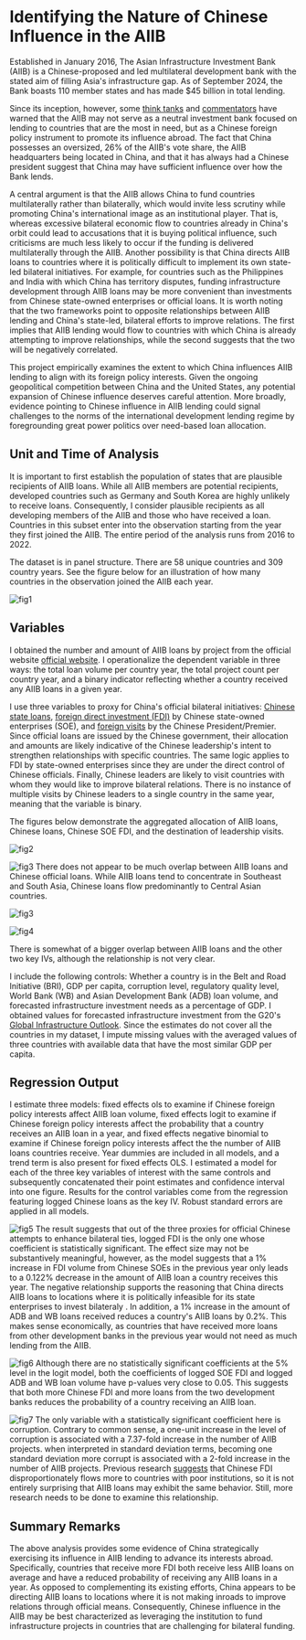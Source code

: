 # Identifying the Nature of Chinese Influence in the AIIB

Established in January 2016, The Asian Infrastructure Investment Bank (AIIB) is a Chinese-proposed and led multilateral development bank with the stated aim of filling Asia's infrastructure gap. As of September 2024, the Bank boasts 110 member states and has made $45 billion in total lending.  

Since its inception, however, some [think tanks](https://www.brookings.edu/wp-content/uploads/2017/04/chinas-emerging-institutional-statecraft.pdf) and [commentators](https://www.csis.org/analysis/what-do-asian-infrastructure-investment-banks-recent-forays-outside-asia-mean) have warned that the AIIB may not serve as a neutral investment bank focused on lending to countries that are the most in need, but as a Chinese foreign policy instrument to promote its influence abroad. The fact that China possesses an oversized, 26% of the AIIB's vote share, the AIIB headquarters being located in China, and that it has always had a Chinese president suggest that China may have sufficient influence over how the Bank lends.  

A central argument is that the AIIB allows China to fund countries multilaterally rather than bilaterally, which would invite less scrutiny while promoting China's international image as an institutional player. That is, whereas excessive bilateral economic flow to countries already in China's orbit could lead to accusations that it is buying political influence, such criticisms are much less likely to occur if the funding is delivered multilaterally through the AIIB. Another possibility is that China directs AIIB loans to countries where it is politically difficult to implement its own state-led bilateral initiatives. For example, for countries such as the Philippines and India with which China has territory disputes, funding infrastructure development through AIIB loans may be more convenient than investments from Chinese state-owned enterprises or official loans. It is worth noting that the two frameworks point to opposite relationships between AIIB lending and China's state-led, bilateral efforts to improve relations. The first implies that AIIB lending would flow to countries with which China is already attempting to improve relationships, while the second suggests that the two will be negatively correlated.

This project empirically examines the extent to which China influences AIIB lending to align with its foreign policy interests. Given the ongoing geopolitical competition between China and the United States, any potential expansion of Chinese influence deserves careful attention. More broadly, evidence pointing to Chinese influence in AIIB lending could signal challenges to the norms of the international development lending regime by foregrounding great power politics over need-based loan allocation.

## Unit and Time of Analysis
It is important to first establish the population of states that are plausible recipients of AIIB loans. While all AIIB members are potential recipients, developed countries such as Germany and South Korea are highly unlikely to receive loans. Consequently, I consider plausible recipients as all developing members of the AIIB and those who have received a loan. Countries in this subset enter into the observation starting from the year they first joined the AIIB. The entire period of the analysis runs from 2016 to 2022. 

The dataset is in panel structure. There are 58 unique countries and 309 country years. See the figure below for an illustration of how many countries in the observation joined the AIIB each year. 

![fig1](maps%20and%20graphs/countries_joining.png)

## Variables
I obtained the number and amount of AIIB loans by project from the official website [official website](https://www.aiib.org/en/projects/list/index.html). I operationalize the dependent variable in three ways: the total loan volume per country year, the total project count per country year, and a binary indicator reflecting whether a country received any AIIB loans in a given year.

I use three variables to proxy for China's official bilateral initiatives: [Chinese state loans](https://www.aiddata.org/data/aiddatas-global-chinese-development-finance-dataset-version-3-0), [foreign direct investment (FDI)](https://www.aei.org/china-global-investment-tracker/?ncid=txtlnkusaolp00000618) by Chinese state-owned enterprises (SOE), and [foreign visits](https://link.springer.com/article/10.1007/s11558-022-09459-z#Fn6) by the Chinese President/Premier. Since official loans are issued by the Chinese government, their allocation and amounts are likely indicative of the Chinese leadership's intent to strengthen relationships with specific countries. The same logic applies to FDI by state-owned enterprises since they are under the direct control of Chinese officials. Finally, Chinese leaders are likely to visit countries with whom they would like to improve bilateral relations. There is no instance of multiple visits by Chinese leaders to a single country in the same year, meaning that the variable is binary. 

The figures below demonstrate the aggregated allocation of AIIB loans, Chinese loans, Chinese SOE FDI, and the destination of leadership visits. 

![fig2](maps%20and%20graphs/aiib_loan.png)

![fig3](maps%20and%20graphs/china_loan.png)
There does not appear to be much overlap between AIIB loans and Chinese official loans. While AIIB loans tend to concentrate in Southeast and South Asia, Chinese loans flow predominantly to Central Asian countries.

![fig3](maps%20and%20graphs/china_fdi.png)

![fig4](maps%20and%20graphs/china_visit.png)

There is somewhat of a bigger overlap between AIIB loans and the other two key IVs, although the relationship is not very clear.

I include the following controls: Whether a country is in the Belt and Road Initiative (BRI), GDP per capita, corruption level, regulatory quality level, World Bank (WB) and Asian Development Bank (ADB) loan volume, and forecasted infrastructure investment needs as a percentage of GDP. I obtained values for forecasted infrastructure investment from the G20's [Global Infrastructure Outlook](https://outlook.gihub.org). Since the estimates do not cover all the countries in my dataset, I impute missing values with the averaged values of three countries with available data that have the most similar GDP per capita. 

## Regression Output 
I estimate three models: fixed effects ols to examine if Chinese foreign policy interests affect AIIB loan volume, fixed effects logit to examine if Chinese foreign policy interests affect the probability that a country receives an AIIB loan in a year, and fixed effects negative binomial to examine if Chinese foreign policy interests affect the the number of AIIB loans countries receive. Year dummies are included in all models, and a trend term is also present for fixed effects OLS. I estimated a model for each of the three key variables of interest with the same controls and subsequently concatenated their point estimates and confidence interval into one figure. Results for the control variables come from the regression featuring logged Chinese loans as the key IV. Robust standard errors are applied in all models.

![fig5](Regression%20output/fixed_effects_ols.png)
The result suggests that out of the three proxies for official Chinese attempts to enhance bilateral ties, logged FDI is the only one whose coefficient is statistically significant. The effect size may not be substantively meaningful, however, as the model suggests that a 1% increase in FDI volume from Chinese SOEs in the previous year only leads to a 0.122% decrease in the amount of AIIB loan a country receives this year. The negative relationship supports the reasoning that China directs AIIB loans to locations where it is politically infeasible for its state enterprises to invest bilateraly . In addition, a 1% increase in the amount of ADB and WB loans received reduces a country's AIIB loans by 0.2%. This makes sense economically, as countries that have received more loans from other development banks in the previous year would not need as much lending from the AIIB.

![fig6](Regression%20output/fixed_effects_logit.png)
Although there are no statistically significant coefficients at the 5% level in the logit model, both the coefficients of logged SOE FDI and logged ADB and WB loan volume have p-values very close to 0.05. This suggests that both more Chinese FDI and more loans from the two development banks reduces the probability of a country receiving an AIIB loan.

![fig7](Regression%20output/fixed_effects_nb.png)
The only variable with a statistically significant coefficient here is corruption. Contrary to common sense, a one-unit increase in the level of corruption is associated with a 7.37-fold increase in the number of AIIB projects. when interpreted in standard deviation terms, becoming one standard deviation more corrupt is associated with a 2-fold increase in the number of AIIB projects. Previous research [suggests](https://www.sciencedirect.com/science/article/abs/pii/S109095161000074X) that Chinese FDI disproportionately flows more to countries with poor institutions, so it is not entirely surprising that AIIB loans may exhibit the same behavior. Still, more research needs to be done to examine this relationship. 

## Summary Remarks
The above analysis provides some evidence of China strategically exercising its influence in AIIB lending to advance its interests abroad. Specifically, countries that receive more FDI both receive less AIIB loans on average and have a reduced probability of receiving any AIIB loans in a year. As opposed to complementing its existing efforts, China appears to be directing AIIB loans to locations where it is not making inroads to improve relations through official means. Consequently, Chinese influence in the AIIB may be best characterized as leveraging the institution to fund infrastructure projects in countries that are challenging for bilateral funding.
